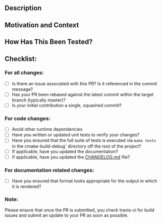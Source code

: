 <!--- Provide a general summary of your changes in the Title above -->

## Description
<!--- Describe your changes in detail -->

## Motivation and Context
<!--- Why is this change required? What problem does it solve? -->
<!--- If it fixes an open issue, please link to the issue here. -->

## How Has This Been Tested?
<!--- Please describe in detail how you tested your changes. -->
<!--- Include details of your testing environment, and the tests you ran to -->
<!--- see how your change affects other areas of the code, etc. -->

## Checklist:
<!--- Go over all the following points, and put an `x` in all the boxes that apply. -->
<!--- If you're unsure about any of these, don't hesitate to ask. We're here to help! -->

### For all changes:
- [ ] Is there an issue associated with this PR? Is it referenced
     in the commit message?
- [ ] Has your PR been rebased against the latest commit within the target branch (typically master)?
- [ ] Is your initial contribution a single, squashed commit?

### For code changes:
- [ ] Avoid other runtime dependencies
- [ ] Have you written or updated unit tests to verify your changes?
- [ ] Have you ensured that the full suite of tests is executed via `make tests` in the cmake-build-debug` directory off the root of the project?
- [ ] If applicable, have you updated the documentation?
- [ ] If applicable, have you updated the [CHANGELOG.md](https://github.com/tonystone/tracelog/blob/master/CHANGELOG.md) file?

### For documentation related changes:
- [ ] Have you ensured that format looks appropriate for the output in which it is rendered?

### Note:
Please ensure that once the PR is submitted, you check travis-ci for build issues and submit an update to your PR as soon as possible.
